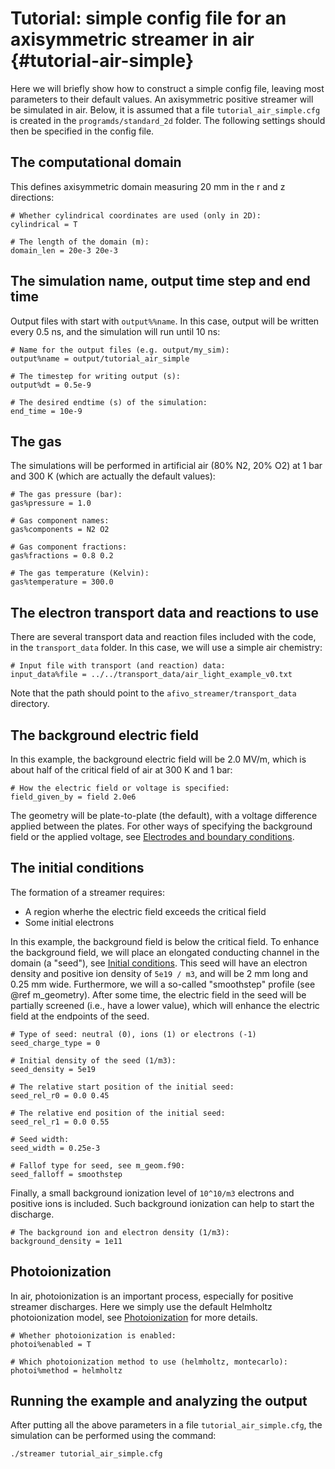 # Tutorial: simple config file for an axisymmetric streamer in air  {#tutorial-air-simple}

Here we will briefly show how to construct a simple config file, leaving most parameters to their default values. An axisymmetric positive streamer will be simulated in air. Below, it is assumed that a file `tutorial_air_simple.cfg` is created in the `programds/standard_2d` folder. The following settings should then be specified in the config file.

## The computational domain

This defines axisymmetric domain measuring 20 mm in the r and z directions:

    # Whether cylindrical coordinates are used (only in 2D):
    cylindrical = T

    # The length of the domain (m):
    domain_len = 20e-3 20e-3

## The simulation name, output time step and end time

Output files with start with `output%%name`. In this case, output will be written every 0.5 ns, and the simulation will run until 10 ns:

    # Name for the output files (e.g. output/my_sim):
    output%name = output/tutorial_air_simple

    # The timestep for writing output (s):
    output%dt = 0.5e-9

    # The desired endtime (s) of the simulation:
    end_time = 10e-9

## The gas

The simulations will be performed in artificial air (80% N2, 20% O2) at 1 bar and 300 K (which are actually the default values):

    # The gas pressure (bar):
    gas%pressure = 1.0

    # Gas component names:
    gas%components = N2 O2

    # Gas component fractions:
    gas%fractions = 0.8 0.2

    # The gas temperature (Kelvin):
    gas%temperature = 300.0

## The electron transport data and reactions to use

There are several transport data and reaction files included with the code, in the `transport_data` folder. In this case, we will use a simple air chemistry:

    # Input file with transport (and reaction) data:
    input_data%file = ../../transport_data/air_light_example_v0.txt

Note that the path should point to the `afivo_streamer/transport_data` directory.

## The background electric field

In this example, the background electric field will be 2.0 MV/m, which is about half of the critical field of air at 300 K and 1 bar:

    # How the electric field or voltage is specified:
    field_given_by = field 2.0e6

The geometry will be plate-to-plate (the default), with a voltage difference applied between the plates.
For other ways of specifying the background field or the applied voltage, see [Electrodes and boundary conditions](documentation/electrodes_bc.md).

## The initial conditions

The formation of a streamer requires:

* A region wherhe the electric field exceeds the critical field
* Some initial electrons

In this example, the background field is below the critical field. To enhance the background field, we will place an elongated conducting channel in the domain (a "seed"), see [Initial conditions](documentation/initial_conditions.md). This seed will have an electron density and positive ion density of `5e19 / m3`, and will be 2 mm long and 0.25 mm wide. Furthermore, we will a so-called "smoothstep" profile (see @ref m_geometry). After some time, the electric field in the seed will be partially screened (i.e., have a lower value), which will enhance the electric field at the endpoints of the seed.

    # Type of seed: neutral (0), ions (1) or electrons (-1)
    seed_charge_type = 0

    # Initial density of the seed (1/m3):
    seed_density = 5e19

    # The relative start position of the initial seed:
    seed_rel_r0 = 0.0 0.45

    # The relative end position of the initial seed:
    seed_rel_r1 = 0.0 0.55

    # Seed width:
    seed_width = 0.25e-3

    # Fallof type for seed, see m_geom.f90:
    seed_falloff = smoothstep

Finally, a small background ionization level of `10^10/m3` electrons and positive ions is included. Such background ionization can help to start the discharge.

    # The background ion and electron density (1/m3):
    background_density = 1e11

## Photoionization

In air, photoionization is an important process, especially for positive streamer discharges. Here we simply use the default Helmholtz photoionization model, see [Photoionization](documentation/photoionization.md) for more details.

    # Whether photoionization is enabled:
    photoi%enabled = T

    # Which photoionization method to use (helmholtz, montecarlo):
    photoi%method = helmholtz

## Running the example and analyzing the output

After putting all the above parameters in a file `tutorial_air_simple.cfg`, the simulation can be performed using the command:

    ./streamer tutorial_air_simple.cfg
